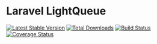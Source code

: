 Laravel LightQueue
==================

 [![Latest Stable Version](http://img.shields.io/github/release/Ark4ne/laravel-lightqueue.svg)](https://packagist.org/packages/Ark4ne/laravel-lightqueue) [![Total Downloads](http://img.shields.io/packagist/dm/Ark4ne/laravel-lightqueue.svg)](https://packagist.org/packages/Ark4ne/laravel-lightqueue) [![Build Status](https://travis-ci.org/Ark4ne/laravel-lightqueue.svg?branch=master)](https://travis-ci.org/Ark4ne/laravel-lightqueue) [![Coverage Status](https://coveralls.io/repos/github/Ark4ne/laravel-lightqueue/badge.svg?branch=master)](https://coveralls.io/github/Ark4ne/laravel-lightqueue?branch=master)
